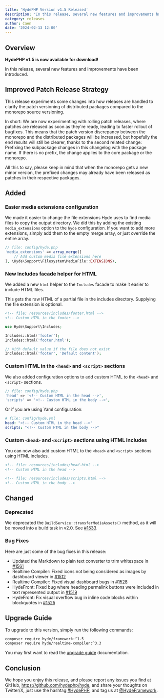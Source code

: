 ```yaml
---
title: 'HydePHP Version v1.5 Released'
description: "In this release, several new features and improvements have been introduced."
category: releases
author: Caen
date: '2024-02-13 12:00'
---
```


## Overview

**HydePHP v1.5 is now available for download!**

In this release, several new features and improvements have been introduced.

## Improved Patch Release Strategy

This release experiments some changes into how releases are handled to clarify the patch versioning of distributed packages compared to the monorepo source versioning.

In short: We are now experimenting with rolling patch releases, where patches are released as soon as they're ready, leading to faster rollout of bugfixes.
This means that the patch version discrepancy between the monorepo and the distributed packages will be increased, but hopefully the end results will still be clearer,
thanks to the second related change: Prefixing the subpackage changes in this changelog with the package name. If there is no prefix, the change applies to the core package or the monorepo.

All this to say, please keep in mind that when the monorepo gets a new minor version, the prefixed changes may already have been released as patches in their respective packages.

## Added

### Easier media extensions configuration

We made it easier to change the file extensions Hyde uses to find  media files to copy the output directory.
We did this by adding the existing `media_extensions` option to the `hyde` configuration. 
If you want to add more extensions, simply add them to the empty merge array, or just override the entire array.

```php
// file: config/hyde.php
'media_extensions' => array_merge([
	// Add custom media file extensions here
], \Hyde\Support\Filesystem\MediaFile::EXTENSIONS),
```

### New Includes facade helper for HTML

We added a new `html` helper to the `Includes` facade to make it easier to include HTML files.

This gets the raw HTML of a partial file in the includes directory. Supplying the file extension is optional.

```html
<!-- file: resources/includes/footer.html -->
<!-- Custom HTML in the footer -->
```

```php
use Hyde\Support\Includes;

Includes::html('footer');
Includes::html('footer.html');

// With default value if the file does not exist
Includes::html('footer', 'Default content');
```


### Custom HTML in the `<head>` and `<script>` sections

We also added configuration options to add custom HTML to the `<head>` and `<script>` sections.

```php
// file: config/hyde.php
'head' => '<!-- Custom HTML in the head -->',
'scripts' => '<!-- Custom HTML in the body -->',
```

Or if you are using Yaml configuration:

```yaml
# file: config/hyde.yml
head: "<!-- Custom HTML in the head -->"
scripts: "<!-- Custom HTML in the body -->"
```

### Custom `<head>` and `<script>` sections using HTML includes

You can now also add custom HTML to the `<head>` and `<script>` sections using HTML includes.

```html
<!-- file: resources/includes/head.html -->
<!-- Custom HTML in the head -->
```

```html
<!-- file: resources/includes/scripts.html -->
<!-- Custom HTML in the body -->
```

## Changed

### Deprecated

We deprecated the `BuildService::transferMediaAssets()` method, as it will be moved into a build task in v2.0. See [#1533](https://github.com/hydephp/develop/pull/1533).

### Bug Fixes

Here are just some of the bug fixes in this release:

- Updated the Markdown to plain text converter to trim whitespace in [#1561](https://github.com/hydephp/develop/pull/1561)
- Realtime Compiler: Fixed icons not being considered as images by dashboard viewer in [#1512](https://github.com/hydephp/develop/pull/1512)
- Realtime Compiler: Fixed visual dashboard bugs in [#1528](https://github.com/hydephp/develop/pull/1528)
- HydeFront: Fixed bug where heading permalink buttons were included in text represented output in [#1519](https://github.com/hydephp/develop/pull/1519)
- HydeFront: Fix visual overflow bug in inline code blocks within blockquotes in [#1525](https://github.com/hydephp/develop/pull/1525)


## Upgrade Guide

To upgrade to this version, simply run the following commands:

```bash
composer require hyde/framework:^1.5
composer require hyde/realtime-compiler:^3.3
```

You may first want to read the [upgrade guide](https://hydephp.com/docs/1.x/updating-hyde) documentation.

## Conclusion

We hope you enjoy this release, and please report any issues you find at GitHub, https://github.com/hydephp/hyde,
and share your thoughts on Twitter/X, just use the hashtag [#HydePHP](https://twitter.com/search?q=%23HydePHP),
and tag us at [@HydeFramework](https://twitter.com/HydeFramework).
